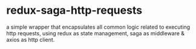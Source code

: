 # redux-saga-http-requests
a simple wrapper that encapsulates all common logic related to executing http requests, using redux as state management, saga as middleware &amp; axios as http client.
